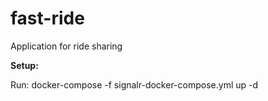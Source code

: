 # fast-ride
Application for ride sharing

**Setup:**

Run: docker-compose -f signalr-docker-compose.yml up -d
